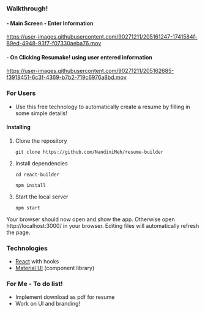 ### Walkthrough!

#### - Main Screen - Enter Information

https://user-images.githubusercontent.com/90271211/205161247-1741584f-89ed-4948-93f7-f07330aeba76.mov



#### - On Clicking Resumake! using user entered information

https://user-images.githubusercontent.com/90271211/205162685-f3918451-6c3f-4369-b7b2-719c6976a8bd.mov



### For Users

- Use this free technology to automatically create a resume by filling in some simple details!

#### Installing

1. Clone the repository

   ```
   git clone https://github.com/NandiniMeh/resume-builder
   ```
2. Install dependencies

   ```
   cd react-builder

   npm install
   ```
3. Start the local server

   ```
   npm start
   ```

Your browser should now open and show the app. Otherwise open http://localhost:3000/ in your browser. Editing files will automatically refresh the page.

### Technologies

- [React](https://reactjs.org/) with hooks
- [Material UI](https://mui.com/components/) (component library)

### For Me - To do list!

- Implement download as pdf for resume
- Work on UI and branding!
